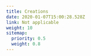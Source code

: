 ```yaml
---
title: Creations
date: 2020-01-07T15:00:28.528Z
link: Not applicable
weight: 10
sitemap:
  priority: 0.5
  weight: 0.8
---
```

